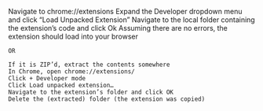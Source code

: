    Navigate to chrome://extensions
    Expand the Developer dropdown menu and click “Load Unpacked Extension”
    Navigate to the local folder containing the extension’s code and click Ok
    Assuming there are no errors, the extension should load into your browser
    
    OR
    
    If it is ZIP’d, extract the contents somewhere
    In Chrome, open chrome://extensions/
    Click + Developer mode
    Click Load unpacked extension…
    Navigate to the extension’s folder and click OK
    Delete the (extracted) folder (the extension was copied)
